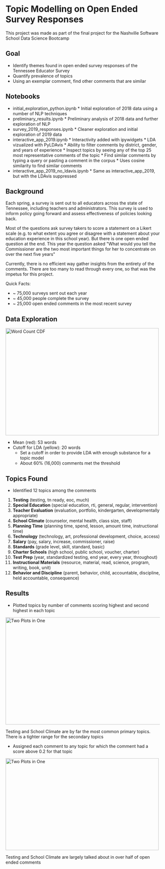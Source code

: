 # Topic Modelling on Open Ended Survey Responses

This project was made as part of the final project for the Nashville Software School Data Science Bootcamp

## Goal

* Identify themes found in open ended survey responses of the Tennessee Educator Survey
* Quantify prevalence of topics 
* Using an exemplar comment, find other comments that are similar

## Notebooks

* initial_exploration_python.ipynb
      * Initial exploration of 2018 data using a number of NLP techniques
* preliminary_results.ipynb
      * Preliminary analysis of 2018 data and further exploration of NLP
* survey_2019_responses.ipynb
      * Cleaner exploration and initial exploration of 2019 data
* interactive_app_2019.ipynb
      * Interactivity added with ipywidgets
      * LDA vizualized with PyLDAvis
      * Ability to filter comments by district, gender, and years of experience
      * Inspect topics by seeing any of the top 25 most representative comments of the topic
      * Find similar comments by typing a query or pasting a comment in the corpus
            * Uses cosine similarity to find similar comments
* interactive_app_2019_no_ldavis.ipynb
      * Same as interactive_app_2019, but with the LDAvis suppressed

## Background 

Each spring, a survey is sent out to all educators across the state of Tennessee, including teachers and administrators. This survey is used to inform policy going forward and assess effectiveness of policies looking back.

Most of the questions ask survey takers to score a statement on a Likert scale (e.g. to what extent you agree or disagree with a statement about your education experience in this school year). But there is one open ended question at the end. This year the question asked "What would you tell the Commissioner are the two most important things for her to concentrate on over the next five years"

Currently, there is no efficient way gather insights from the entirety of the comments. There are too many to read through every one, so that was the impetus for this project.

Quick Facts:
* ~ 75,000 surveys sent out each year
* ~ 45,000 people complete the survey
* ~ 25,000 open ended comments in the most recent survey

## Data Exploration

<img src="/../screenshots/cdf_word_counts.png" width="500" height="350" title="Word Count CDF"> 

* Mean (red): 53 words
* Cutoff for LDA (yellow): 20 words
    * Set a cutoff in order to provide LDA with enough substance for a topic model
    * About 60% (16,000) comments met the threshold

## Topics Found

* Identified 12 topics among the comments

1. **Testing** (testing, tn ready, eoc, much)
2. **Special Education** (special education, rti, general, regular, intervention)
3. **Teacher Evaluation** (evaluation, portfolio, kindergarten, developmentally appropriate)
4. **School Climate** (counselor, mental health, class size, staff)
5. **Planning Time** (planning time, spend, lesson, amount time, instructional time)
6. **Technology** (technology, art, professional development, choice, access)
7. **Salary** (pay, salary, increase, commissioner, raise)
8. **Standards** (grade level, skill, standard, basic)
9. **Charter Schools** (high school, public school, voucher, charter)
10. **Test Prep** (year, standardized testing, end year, every year, throughout)
11. **Instructional Materials** (resource, material, read, science, program, writing, book, unit)
12. **Behavior and Discipline** (parent, behavior, child, accountable, discipline, held accountable, consequence)

## Results

* Plotted topics by number of comments scoring highest and second highest in each topic 

<img src="/../screenshots/capstone_presentation.png" width="700" height="350" title="Two Plots in One">

Testing and School Climate are by far the most common primary topics. There is a tighter range for the secondary topics

* Assigned each comment to any topic for which the comment had a score above 0.2 for that topic

<img src="/../screenshots/percentage_slide.png" width="500" height="300" title="Two Plots in One">

Testing and School Climate are largely talked about in over half of open ended comments

